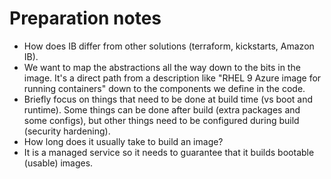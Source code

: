 # Preparation notes

- How does IB differ from other solutions (terraform, kickstarts, Amazon IB).
- We want to map the abstractions all the way down to the bits in the image.  It's a direct path from a description like "RHEL 9 Azure image for running containers" down to the components we define in the code.
- Briefly focus on things that need to be done at build time (vs boot and runtime).  Some things can be done after build (extra packages and some configs), but other things need to be configured during build (security hardening).
- How long does it usually take to build an image?
- It is a managed service so it needs to guarantee that it builds bootable (usable) images.


